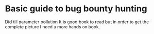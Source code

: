 # Basic guide to bug bounty hunting

Did till parameter pollution
It is good book to read but in order to get the complete picture I need a more hands on book.

